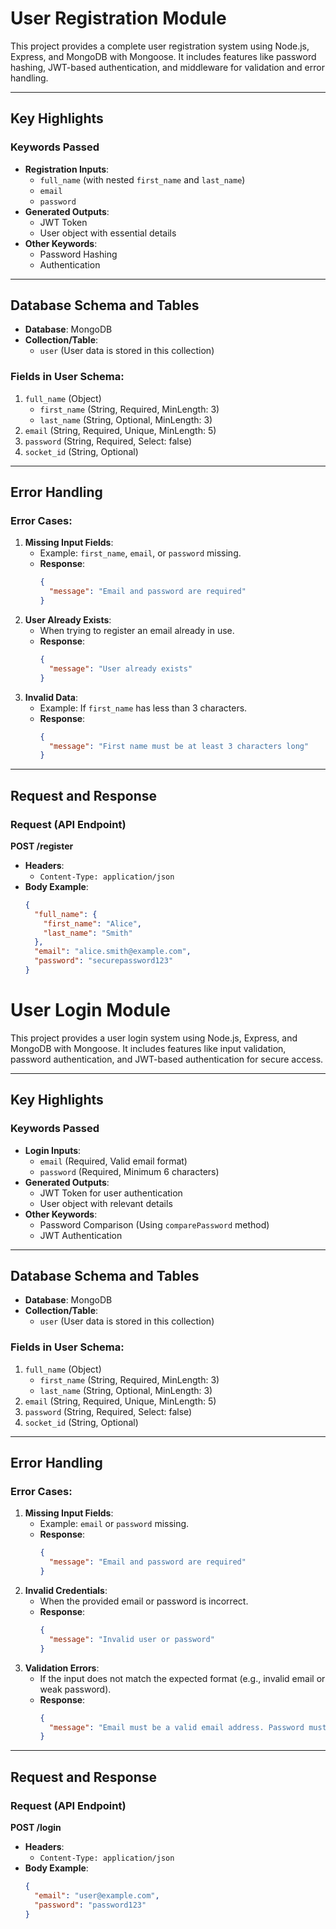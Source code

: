 # User Registration Module

This project provides a complete user registration system using Node.js, Express, and MongoDB with Mongoose. It includes features like password hashing, JWT-based authentication, and middleware for validation and error handling.

---

## Key Highlights

### Keywords Passed

- **Registration Inputs**:
  - `full_name` (with nested `first_name` and `last_name`)
  - `email`
  - `password`
- **Generated Outputs**:
  - JWT Token
  - User object with essential details
- **Other Keywords**:
  - Password Hashing
  - Authentication

---

## Database Schema and Tables

- **Database**: MongoDB
- **Collection/Table**:
  - `user` (User data is stored in this collection)

### Fields in User Schema:

1. `full_name` (Object)
   - `first_name` (String, Required, MinLength: 3)
   - `last_name` (String, Optional, MinLength: 3)
2. `email` (String, Required, Unique, MinLength: 5)
3. `password` (String, Required, Select: false)
4. `socket_id` (String, Optional)

---

## Error Handling

### Error Cases:

1. **Missing Input Fields**:
   - Example: `first_name`, `email`, or `password` missing.
   - **Response**:
     ```json
     {
       "message": "Email and password are required"
     }
     ```
2. **User Already Exists**:
   - When trying to register an email already in use.
   - **Response**:
     ```json
     {
       "message": "User already exists"
     }
     ```
3. **Invalid Data**:
   - Example: If `first_name` has less than 3 characters.
   - **Response**:
     ```json
     {
       "message": "First name must be at least 3 characters long"
     }
     ```

---

## Request and Response

### Request (API Endpoint)

**POST /register**

- **Headers**:
  - `Content-Type: application/json`
- **Body Example**:
  ```json
  {
    "full_name": {
      "first_name": "Alice",
      "last_name": "Smith"
    },
    "email": "alice.smith@example.com",
    "password": "securepassword123"
  }
  ```

# User Login Module

This project provides a user login system using Node.js, Express, and MongoDB with Mongoose. It includes features like input validation, password authentication, and JWT-based authentication for secure access.

---

## Key Highlights

### Keywords Passed

- **Login Inputs**:
  - `email` (Required, Valid email format)
  - `password` (Required, Minimum 6 characters)
- **Generated Outputs**:
  - JWT Token for user authentication
  - User object with relevant details
- **Other Keywords**:
  - Password Comparison (Using `comparePassword` method)
  - JWT Authentication

---

## Database Schema and Tables

- **Database**: MongoDB
- **Collection/Table**:
  - `user` (User data is stored in this collection)

### Fields in User Schema:

1. `full_name` (Object)
   - `first_name` (String, Required, MinLength: 3)
   - `last_name` (String, Optional, MinLength: 3)
2. `email` (String, Required, Unique, MinLength: 5)
3. `password` (String, Required, Select: false)
4. `socket_id` (String, Optional)

---

## Error Handling

### Error Cases:

1. **Missing Input Fields**:
   - Example: `email` or `password` missing.
   - **Response**:
     ```json
     {
       "message": "Email and password are required"
     }
     ```
2. **Invalid Credentials**:
   - When the provided email or password is incorrect.
   - **Response**:
     ```json
     {
       "message": "Invalid user or password"
     }
     ```
3. **Validation Errors**:
   - If the input does not match the expected format (e.g., invalid email or weak password).
   - **Response**:
     ```json
     {
       "message": "Email must be a valid email address. Password must be at least 6 characters long."
     }
     ```

---

## Request and Response

### Request (API Endpoint)

**POST /login**

- **Headers**:
  - `Content-Type: application/json`
- **Body Example**:
  ```json
  {
    "email": "user@example.com",
    "password": "password123"
  }
  ```

